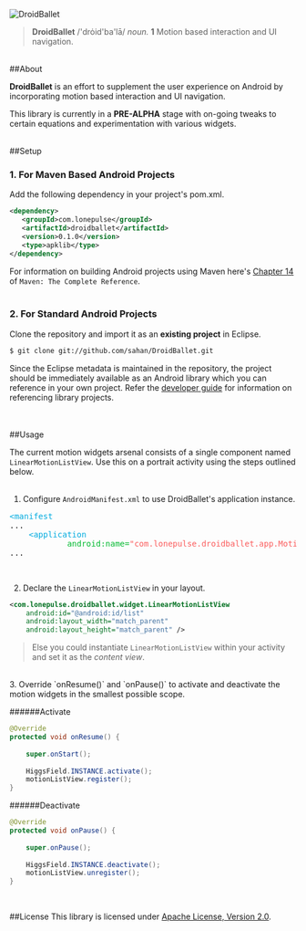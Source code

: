 ![DroidBallet](https://raw.github.com/sahan/DroidBallet/master/logo.png)

> **DroidBallet** /'drȯid'ba'lā/ <em>noun.</em> **1** Motion based interaction and UI navigation. 

<br/>
##About

**DroidBallet** is an effort to supplement the user experience on Android by incorporating motion based 
interaction and UI navigation.   
   
This library is currently in a **PRE-ALPHA** stage with on-going tweaks to certain equations and experimentation 
with various widgets.   
<br/>

##Setup

### 1. For Maven Based Android Projects

Add the following dependency in your project's pom.xml.

```xml
<dependency>
   <groupId>com.lonepulse</groupId>
   <artifactId>droidballet</artifactId>
   <version>0.1.0</version>
   <type>apklib</type>
</dependency>
```

For information on building Android projects using Maven here's [Chapter 14](http://www.sonatype.com/books/mvnref-book/reference/android-dev.html) of `Maven: The Complete Reference`.   
<br/>   

### 2. For Standard Android Projects

Clone the repository and import it as an **existing project** in Eclipse.

```bash
$ git clone git://github.com/sahan/DroidBallet.git
```

Since the Eclipse metadata is maintained in the repository, the project should be immediately available as an Android library which you can reference in your own project. Refer the 
[developer guide](http://developer.android.com/tools/projects/projects-eclipse.html#ReferencingLibraryProject) for information on referencing library projects.   
<br/><br/>

##Usage

The current motion widgets arsenal consists of a single component named `LinearMotionListView`. 
Use this on a portrait activity using the steps outlined below.   
<br/>   

1. Configure `AndroidManifest.xml` to use DroidBallet's application instance.

<pre>
<font color="#00ABDF">&lt;manifest </font>
...
    <font color="#00ABDF">&lt;application </font>
            <font color="#04BA31">android:name=</font><font color="#FB5D5D">"com.lonepulse.droidballet.app.MotionApplication"</font>
...
</pre>   
<br/>

2. Declare the `LinearMotionListView` in your layout.

```xml
<com.lonepulse.droidballet.widget.LinearMotionListView
	android:id="@android:id/list"
    android:layout_width="match_parent"
    android:layout_height="match_parent" />
```  
> Else you could instantiate `LinearMotionListView` within your activity and set it as the *content view*.
 
<br/>
3. Override `onResume()` and `onPause()` to activate and deactivate the motion widgets in the smallest possible scope.

######Activate 
```java
@Override
protected void onResume() {
	
	super.onStart();
		
	HiggsField.INSTANCE.activate();
	motionListView.register();
}
```

######Deactivate 
```java
@Override
protected void onPause() {
	
	super.onPause();
		
	HiggsField.INSTANCE.deactivate();
	motionListView.unregister();
}
```   
<br/>

##License
This library is licensed under [Apache License, Version 2.0](http://www.apache.org/licenses/LICENSE-2.0.html).
